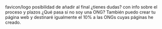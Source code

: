 favicon/logo
posibilidad de añadir al final ¿tienes dudas? con info sobre el proceso y plazos
¿Qué pasa si no soy una ONG? También puedo crear tu página web y destinaré igualmente el 10% a las ONGs cuyas páginas he creado.
